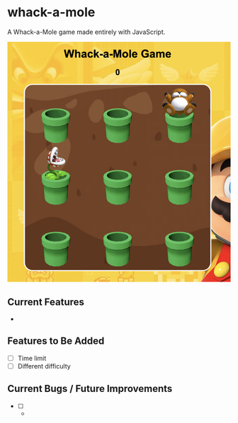 # whack-a-mole
A Whack-a-Mole game made entirely with JavaScript.

![whack-a-mole game screenshot](assets/screenshot.png)

## Current Features

* 

## Features to Be Added

* [ ] Time limit
* [ ] Different difficulty

## Current Bugs / Future Improvements

* [ ] -
